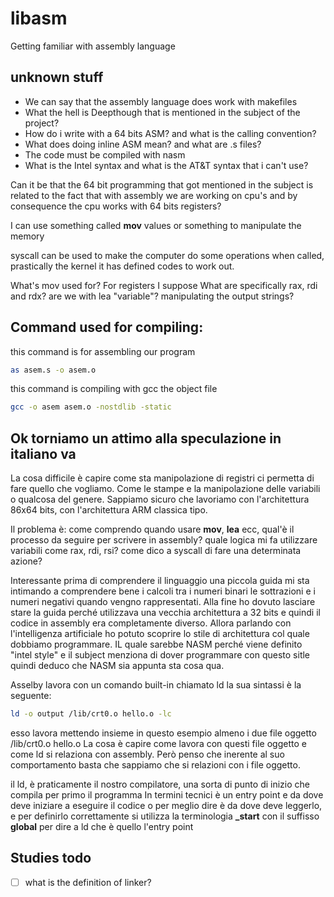 # libasm
Getting familiar with assembly language

## unknown stuff
* We can say that the assembly language does work with makefiles
* What the hell is Deepthough that is mentioned in the subject of the project?
* How do i write with a 64 bits ASM? and what is the calling convention?
* What does doing inline ASM mean? and what are .s files?
* The code must be compiled with nasm
* What is the Intel syntax and what is the AT&T syntax that i can't use?

Can it be that the 64 bit programming that got mentioned in the subject is related to the fact that with assembly we are working on cpu's and by consequence the cpu works with 64 bits registers?

I can use something called **mov** values or something to manipulate the memory

syscall can be used to make the computer do some operations when called, prastically the kernel it has defined codes to work out.

What's mov used for? For registers I suppose
What are specifically rax, rdi and rdx?
are we with lea "variable"? manipulating the output strings?


## Command used for compiling:
this command is for assembling our program
```bash
as asem.s -o asem.o
```

this command is compiling with gcc the object file
```bash
gcc -o asem asem.o -nostdlib -static
```


## Ok torniamo un attimo alla speculazione in italiano va
La cosa difficile è capire come sta manipolazione di registri ci permetta di fare quello che vogliamo.
Come le stampe e la manipolazione delle variabili o qualcosa del genere.
Sappiamo sicuro che lavoriamo con l'architettura 86x64 bits, con l'architettura ARM classica tipo.

Il problema è: come comprendo quando usare **mov**, **lea** ecc, qual'è il processo da seguire per scrivere in assembly? quale logica mi fa utilizzare variabili come rax, rdi, rsi?
come dico a syscall di fare una determinata azione?

Interessante prima di comprendere il linguaggio una piccola guida mi sta intimando a comprendere bene i calcoli tra i numeri binari le sottrazioni e i numeri negativi quando vengno rappresentati.
Alla fine ho dovuto lasciare stare la guida perché utilizzava una vecchia architettura a 32 bits e quindi il codice in assembly era completamente diverso.
Allora parlando con l'intelligenza artificiale ho potuto scoprire lo stile di architettura col quale dobbiamo programmare. IL  quale sarebbe NASM perché viene definito "intel style" e il subject menziona di dover programmare con questo sitle quindi deduco che NASM sia appunta sta cosa qua.

Asselby lavora con un comando built-in chiamato ld
la sua sintassi è la seguente:

```bash
ld -o output /lib/crt0.o hello.o -lc
```
esso lavora mettendo insieme in questo esempio almeno i due file oggetto /lib/crt0.o hello.o
La cosa è capire come lavora con questi file oggetto e come ld si relaziona con assembly. Però penso che inerente al suo comportamento basta che sappiamo che si relazioni con i file oggetto.

il ld, è praticamente il nostro compilatore, una sorta di punto di inizio che compila per primo il programma
In termini tecnici è un entry point e da dove deve iniziare a eseguire il codice o per meglio dire è da dove deve leggerlo, e per definirlo correttamente si utilizza la terminologia **_start** con il suffisso **global** per dire a ld che è quello l'entry point

## Studies todo

- [ ] what is the definition of linker?
